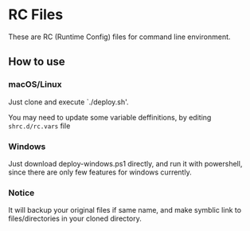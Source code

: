 # RC Files

These are RC (Runtime Config) files for command line environment.

## How to use

### macOS/Linux

Just clone and execute `./deploy.sh'.

You may need to update some variable deffinitions, by editing `shrc.d/rc.vars` file

### Windows

Just download deploy-windows.ps1 directly, and run it with powershell, since there are only few features for windows currently.

### Notice

It will backup your original files if same name, and make symblic link to files/directories in your cloned directory.
